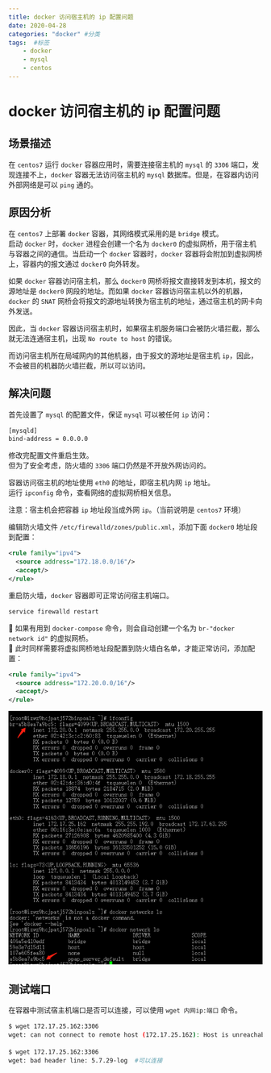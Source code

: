 ```yaml
---
title: docker 访问宿主机的 ip 配置问题
date: 2020-04-28
categories: "docker" #分类
tags:  #标签
    - docker
    - mysql
    - centos
---
```


# docker 访问宿主机的 ip 配置问题
## 场景描述
在 `centos7` 运行 `docker` 容器应用时，需要连接宿主机的 `mysql` 的 `3306` 端口，发现连接不上，`docker` 容器无法访问宿主机的 `mysql` 数据库。但是，在容器内访问外部网络是可以 `ping` 通的。  
## 原因分析
在 `centos7` 上部署 `docker` 容器，其网络模式采用的是 `bridge` 模式。  
启动 `docker` 时，`docker` 进程会创建一个名为 `docker0` 的虚拟网桥，用于宿主机与容器之间的通信。当启动一个 `docker` 容器时，`docker` 容器将会附加到虚拟网桥上，容器内的报文通过 `docker0` 向外转发。

如果 `docker` 容器访问宿主机，那么 `docker0` 网桥将报文直接转发到本机，报文的源地址是 `docker0` 网段的地址。而如果 `docker` 容器访问宿主机以外的机器，`docker` 的 `SNAT` 网桥会将报文的源地址转换为宿主机的地址，通过宿主机的网卡向外发送。

因此，当 `docker` 容器访问宿主机时，如果宿主机服务端口会被防火墙拦截，那么就无法连通宿主机，出现 `No route to host` 的错误。

而访问宿主机所在局域网内的其他机器，由于报文的源地址是宿主机 `ip`，因此，不会被目的机器防火墙拦截，所以可以访问。
## 解决问题
首先设置了 `mysql` 的配置文件，保证 `mysql` 可以被任何 `ip` 访问：
```bash
[mysqld]
bind-address = 0.0.0.0
```
修改完配置文件重启生效。  
但为了安全考虑，防火墙的 `3306` 端口仍然是不开放外网访问的。  


容器访问宿主机的地址使用 `eth0` 的地址，即宿主机内网 `ip` 地址。  
运行 `ipconfig` 命令，查看网络的虚拟网桥相关信息。  

注意：宿主机会把容器 `ip` 地址段当成外网 `ip`。（当前说明是 `centos7` 环境）

编辑防火墙文件 `/etc/firewalld/zones/public.xml`，添加下面 `docker0` 地址段到配置：  
```xml
<rule family="ipv4">
  <source address="172.18.0.0/16"/>
  <accept/>
</rule>
```
重启防火墙，`docker` 容器即可正常访问宿主机端口。
```bash
service firewalld restart
```
🎨 如果有用到 `docker-compose` 命令，则会自动创建一个名为 `br-"docker network id"` 的虚拟网桥。  
🎨 此时同样需要将虚拟网桥地址段配置到防火墙白名单，才能正常访问，添加配置：  
```xml
<rule family="ipv4">
  <source address="172.20.0.0/16"/>
  <accept/>
</rule>
```
![image](/docker/docker_call_host/container_connect_host.png)

## 测试端口
在容器中测试宿主机端口是否可以连接，可以使用 `wget 内网ip:端口` 命令。
```bash
$ wget 172.17.25.162:3306  
wget: can not connect to remote host (172.17.25.162): Host is unreachable  #不可以连接

$ wget 172.17.25.162:3306
wget: bad header line: 5.7.29-log  #可以连接
```